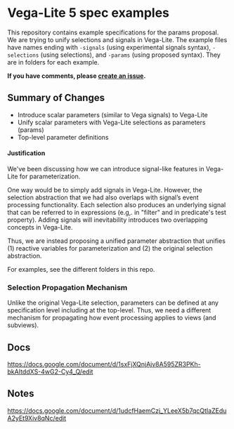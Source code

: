 # Vega-Lite 5 spec examples

This repository contains example specifications for the params proposal. We are trying to unify selections and signals in Vega-Lite. The example files have names ending with `-signals` (using experimental signals syntax), `-selections` (using selections), and `-params` (using proposed syntax). They are in folders for each example.

**If you have comments, please [create an issue](https://github.com/vega/vega-lite-params-proposal/issues/new).**

## Summary of Changes

* Introduce scalar parameters (similar to Vega signals) to Vega-Lite
* Unify scalar parameters with Vega-Lite selections as parameters (params)
* Top-level parameter definitions

#### Justification

We've been discussing how we can introduce signal-like features in Vega-Lite for parameterization.  

One way would be to simply add signals in Vega-Lite. However, the selection abstraction that we had also overlaps with signal’s event processing functionality. Each selection also produces an underlying signal that can be referred to in expressions (e.g,. in "filter" and in predicate's test property). Adding signals will inevitability introduces two overlapping concepts in Vega-Lite.

Thus, we are instead proposing a unified parameter abstraction that unifies (1) reactive variables for parameterization and (2) the original selection abstraction. 

For examples, see the different folders in this repo. 

### Selection Propagation Mechanism

Unlike the original Vega-Lite selection, parameters can be defined at any specification level including at the top-level. Thus, we need a different mechanism for propagating how event processing applies to views (and subviews).

## Docs

https://docs.google.com/document/d/1sxFjXQnjAjv8A595ZR3PKh-bkAItddXS-4wG2-Cy4_Q/edit

## Notes

https://docs.google.com/document/d/1udcfHaemCzj_YLeeX5b7qcQtIaZEduA2yEt9Xiv8qNc/edit
